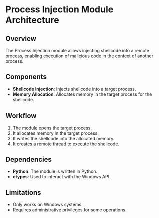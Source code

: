 # Process Injection Module Architecture

## Overview
The Process Injection module allows injecting shellcode into a remote process, enabling execution of malicious code in the context of another process.

## Components
- **Shellcode Injection**: Injects shellcode into a target process.
- **Memory Allocation**: Allocates memory in the target process for the shellcode.

## Workflow
1. The module opens the target process.
2. It allocates memory in the target process.
3. It writes the shellcode into the allocated memory.
4. It creates a remote thread to execute the shellcode.

## Dependencies
- **Python**: The module is written in Python.
- **ctypes**: Used to interact with the Windows API.

## Limitations
- Only works on Windows systems.
- Requires administrative privileges for some operations.
